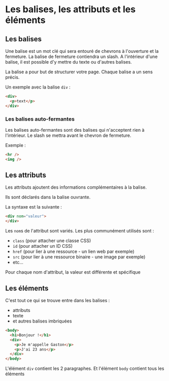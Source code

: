 # Les balises, les attributs et les éléments

## Les balises

Une balise est un mot clé qui sera entouré de chevrons à l'ouverture et la fermeture.
La balise de fermeture contiendra un slash.
A l'intérieur d'une balise, il est possible d'y mettre du texte ou d'autres balises.

La balise a pour but de structurer votre page. Chaque balise a un sens précis.

Un exemple avec la balise `div` :

```html
<div>
  <p>text</p>
</div>
```

### Les balises auto-fermantes

Les balises auto-fermantes sont des balises qui n'acceptent rien à l'intérieur.
Le slash se mettra avant le chevron de fermeture.

Exemple :

```html
<hr />
<img />
```

## Les attributs

Les attributs ajoutent des informations complémentaires à la balise.

Ils sont déclarés dans la balise ouvrante.

La syntaxe est la suivante :

```html
<div nom="valeur">
</div>
```

Les `nom`s de l'attribut sont variés. Les plus communément utilisés sont :

- `class` (pour attacher une classe CSS)
- `id` (pour attacher un ID CSS)
- `href` (pour lier à une ressource - un lien web par exemple)
- `src` (pour lier à une ressource binaire - une image par exemple)
- etc...

Pour chaque nom d'attribut, la valeur est différente et spécifique



## Les éléments

C'est tout ce qui se trouve entre dans les balises :

- attributs
- texte
- et autres balises imbriquées

```html
<body>
  <h1>Bonjour !</h1>
  <div>
    <p>Je m'appelle Gaston</p>
    <p>J'ai 23 ans</p>
  </div>
</body>
```

L'élément `div` contient les 2 paragraphes.
Et l'élément `body` contient tous les éléments

